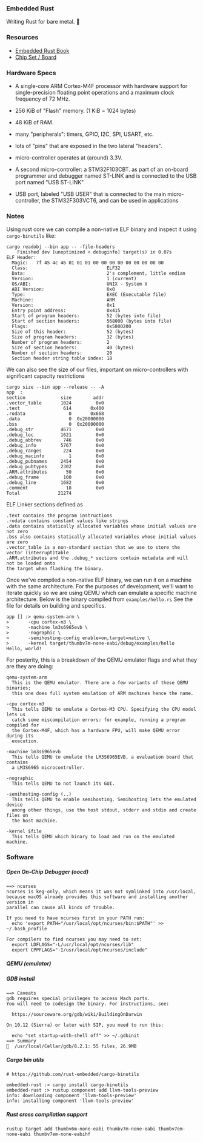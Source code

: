 ### Embedded Rust
Writing Rust for bare metal. :metal:

### Resources
- [Embedded Rust Book](https://rust-embedded.github.io/book)
- [Chip Set / Board](https://www.st.com/content/ccc/resource/technical/document/user_manual/8a/56/97/63/8d/56/41/73/DM00063382.pdf/files/DM00063382.pdf/jcr:content/translations/en.DM00063382.pdf)

### Hardware Specs
- A single-core ARM Cortex-M4F processor with hardware support for single-precision 
floating point operations and a maximum clock frequency of 72 MHz.

- 256 KiB of "Flash" memory. (1 KiB = 1024 bytes)

- 48 KiB of RAM.

- many "peripherals": timers, GPIO, I2C, SPI, USART, etc.

- lots of "pins" that are exposed in the two lateral "headers".

-  micro-controller operates at (around) 3.3V.

- A second micro-controller: a STM32F103CBT. as part of an on-board programmer and
debugger named ST-LINK and is connected to the USB port named "USB ST-LINK"

- USB port, labeled "USB USER" that is connected to the main micro-controller, the
STM32F303VCT6, and can be used in applications

### Notes
Using rust core we can compile a non-native ELF binary and inspect it using
`cargo-binutils` like:
```
cargo readobj --bin app -- -file-headers
    Finished dev [unoptimized + debuginfo] target(s) in 0.07s                                                                                                                                                                                   
ELF Header:
  Magic:   7f 45 4c 46 01 01 01 00 00 00 00 00 00 00 00 00
  Class:                             ELF32
  Data:                              2's complement, little endian
  Version:                           1 (current)
  OS/ABI:                            UNIX - System V
  ABI Version:                       0x0
  Type:                              EXEC (Executable file)
  Machine:                           ARM
  Version:                           0x1
  Entry point address:               0x415
  Start of program headers:          52 (bytes into file)
  Start of section headers:          568000 (bytes into file)
  Flags:                             0x5000200
  Size of this header:               52 (bytes)
  Size of program headers:           32 (bytes)
  Number of program headers:         2
  Size of section headers:           40 (bytes)
  Number of section headers:         20
  Section header string table index: 18
```
We can also see the size of our files, important on micro-controllers with
significant capacity restrictions
```
cargo size --bin app --release -- -A
app  :
section             size        addr
.vector_table       1024         0x0
.text                614       0x400
.rodata                0       0x668
.data                  0  0x20000000
.bss                   0  0x20000000
.debug_str          4671         0x0
.debug_loc          1621         0x0
.debug_abbrev        746         0x0
.debug_info         5767         0x0
.debug_ranges        224         0x0
.debug_macinfo         1         0x0
.debug_pubnames     2454         0x0
.debug_pubtypes     2302         0x0
.ARM.attributes       50         0x0
.debug_frame         100         0x0
.debug_line         1682         0x0
.comment              18         0x0
Total              21274
```
ELF Linker sections defined as
```
.text contains the program instructions
.rodata contains constant values like strings
.data contains statically allocated variables whose initial values are not zero
.bss also contains statically allocated variables whose initial values are zero
.vector_table is a non-standard section that we use to store the vector (interrupt)table
.ARM.attributes and the .debug_* sections contain metadata and will not be loaded onto
the target when flashing the binary.
```
Once we've compiled a non-native ELF binary, we can run it on a machine
with the same architecture. For the purposes of development, we'll want
to iterate quickly so we are using QEMU which can emulate a specific
machine architecture. Below is the binary compiled from `examples/hello.rs`
See the file for details on building and specifics.
```
app [] :> qemu-system-arm \
>       -cpu cortex-m3 \
>       -machine lm3s6965evb \
>       -nographic \
>       -semihosting-config enable=on,target=native \
>       -kernel target/thumbv7m-none-eabi/debug/examples/hello
Hello, world!
```
For posterity, this is a breakdown of the QEMU emulator flags and what they
are they are doing:
```
qemu-system-arm
  This is the QEMU emulator. There are a few variants of these QEMU binaries;
  this one does full system emulation of ARM machines hence the name.

-cpu cortex-m3
  This tells QEMU to emulate a Cortex-M3 CPU. Specifying the CPU model lets us
  catch some miscompilation errors: for example, running a program compiled for
  the Cortex-M4F, which has a hardware FPU, will make QEMU error during its 
  execution.

-machine lm3s6965evb
  This tells QEMU to emulate the LM3S6965EVB, a evaluation board that contains
  a LM3S6965 microcontroller.

-nographic
  This tells QEMU to not launch its GUI.

-semihosting-config (..)
  This tells QEMU to enable semihosting. Semihosting lets the emulated device
  among other things, use the host stdout, stderr and stdin and create files on
  the host machine.

-kernel $file 
  This tells QEMU which binary to load and run on the emulated machine.
```

### Software
##### Open On-Chip Debugger (oocd)
```
==> ncurses
ncurses is keg-only, which means it was not symlinked into /usr/local,
because macOS already provides this software and installing another version in
parallel can cause all kinds of trouble.

If you need to have ncurses first in your PATH run:
  echo 'export PATH="/usr/local/opt/ncurses/bin:$PATH"' >> ~/.bash_profile

For compilers to find ncurses you may need to set:
  export LDFLAGS="-L/usr/local/opt/ncurses/lib"
  export CPPFLAGS="-I/usr/local/opt/ncurses/include"
```
##### QEMU (emulator)
##### GDB install 
```
==> Caveats
gdb requires special privileges to access Mach ports.
You will need to codesign the binary. For instructions, see:

  https://sourceware.org/gdb/wiki/BuildingOnDarwin

On 10.12 (Sierra) or later with SIP, you need to run this:

  echo "set startup-with-shell off" >> ~/.gdbinit
==> Summary
🍺  /usr/local/Cellar/gdb/8.2.1: 55 files, 26.9MB

```
##### Cargo bin utils
```
# https://github.com/rust-embedded/cargo-binutils

embedded-rust :> cargo install cargo-binutils
embedded-rust :> rustup component add llvm-tools-preview
info: downloading component 'llvm-tools-preview'
info: installing component 'llvm-tools-preview'
```
##### Rust cross compilation support
```
rustup target add thumbv6m-none-eabi thumbv7m-none-eabi thumbv7em-none-eabi thumbv7em-none-eabihf
```
